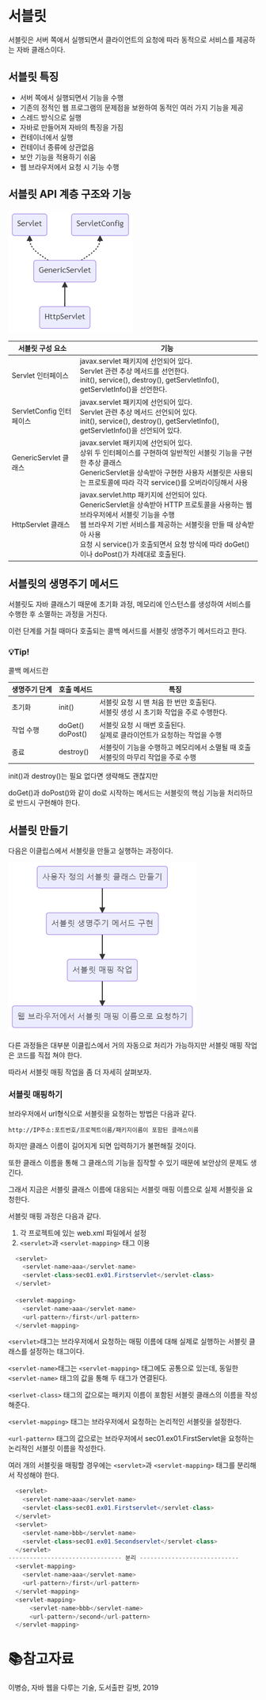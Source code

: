 # 서블릿

서블릿은 서버 쪽에서 실행되면서 클라이언트의 요청에 따라 동적으로 서비스를 제공하는 자바 클래스이다.



## 서블릿 특징

- 서버 쪽에서 실행되면서 기능을 수행
- 기존의 정적인 웹 프로그램의 문제점을 보완하여 동적인 여러 가지 기능을 제공
- 스레드 방식으로 실행
- 자바로 만들어져 자바의 특징을 가짐
- 컨테이너에서 실행
- 컨테이너 종류에 상관없음
- 보안 기능을 적용하기 쉬움
- 웹 브라우저에서 요청 시 기능 수행



## 서블릿 API 계층 구조와 기능

![mermaid-diagram-20211020151934](./md-images/mermaid-diagram-20211020151934.png)



| 서블릿 구성 요소         | 기능                                                         |
| ------------------------ | ------------------------------------------------------------ |
| Servlet 인터페이스       | javax.servlet 패키지에 선언되어 있다.<br />Servlet 관련 추상 메서드를 선언한다.<br />init(), service(), destroy(), getServletInfo(), getServletInfo()을 선언한다. |
| ServletConfig 인터페이스 | javax.servlet 패키지에 선언되어 있다.<br />Servlet 관련 추상 메서드 선언되어 있다.<br />init(), service(), destroy(), getServletInfo(), getServletInfo()을 선언되어 있다. |
| GenericServlet 클래스    | javax.servlet 패키지에 선언되어 있다.<br />상위 두 인터페이스를 구현하여 일반적인 서블릿 기능을 구현한 추상 클래스<br />GenericServlet을 상속받아 구현한 사용자 서블릿은 사용되는 프로토콜에 따라 각각 service()를 오버라이딩해서 사용 |
| HttpServlet 클래스       | javax.servlet.http 패키지에 선언되어 있다.<br />GenericServlet을 상속받아 HTTP 프로토콜을 사용하는 웹 브라우저에서 서블릿 기능을 수행<br />웹 브라우저 기반 서비스를 제공하는 서블릿을 만들 때 상속받아 사용<br />요청 시 service()가 호출되면서 요청 방식에 따라 doGet()이나 doPost()가 차례대로 호출된다. |



## 서블릿의 생명주기 메서드

서블릿도 자바 클래스기 때문에 초기화 과정, 메모리에 인스턴스를 생성하여 서비스를 수행한 후 소멸하는 과정을 거친다.

이런 단계를 거칠 때마다 호출되는 콜백 메서드를 서블릿 생명주기 메서드라고 한다.



### :bulb:Tip!

콜백 메서드란 





| 생명주기 단계 | 호출 메서드           | 특징                                                         |
| ------------- | --------------------- | ------------------------------------------------------------ |
| 초기화        | init()                | 서블릿 요청 시 맨 처음 한 번만 호출된다.<br />서블릿 생성 시 초기화 작업을 주로 수행한다. |
| 작업 수행     | doGet()<br />doPost() | 서블릿 요청 시 매번 호출된다.<br />실제로 클라이언트가 요청하는 작업을 수행 |
| 종료          | destroy()             | 서블릿이 기능을 수행하고 메모리에서 소멸될 때 호출<br />서블릿의 마무리 작업을 주로 수행 |

init()과 destroy()는 필요 없다면 생략해도 괜찮지만

doGet()과 doPost()와 같이 do로 시작하는 메서드는 서블릿의 핵심 기능을 처리하므로 반드시 구현해야 한다.



## 서블릿 만들기

다음은 이클립스에서 서블릿을 만들고 실행하는 과정이다.



![mermaid-diagram-20211020152024](./md-images/mermaid-diagram-20211020152024.png)

다른 과정들은 대부분 이클립스에서 거의 자동으로 처리가 가능하지만 서블릿 매핑 작업은 코드를 직접 쳐야 한다.

따라서 서블릿 매핑 작업을 좀 더 자세히 살펴보자.



### 서블릿 매핑하기

브라우저에서 url형식으로 서블릿을 요청하는 방법은 다음과 같다.

`http://IP주소:포트번호/프로젝트이름/패키지이름이 포함된 클래스이름`

하지만 클래스 이름이 길어지게 되면 입력하기가 불편해질 것이다.

또한 클래스 이름을 통해 그 클래스의 기능을 짐작할 수 있기 때문에 보안상의 문제도 생긴다.

그래서 지금은 서블릿 클래스 이름에 대응되는 서블릿 매핑 이름으로 실제 서블릿을 요청한다.



서블릿 매핑 과정은 다음과 같다.

1. 각 프로젝트에 있는 web.xml 파일에서 설정
2. `<servlet>`과 `<servlet-mapping>` 태그 이용



```java
  <servlet>
  	<servlet-name>aaa</servlet-name>
  	<servlet-class>sec01.ex01.Firstservlet</servlet-class>
  </servlet>
  
  <servlet-mapping>
  	<servlet-name>aaa</servlet-name>
  	<url-pattern>/first</url-pattern>
  </servlet-mapping>
```

`<servlet>`태그는 브라우저에서 요청하는 매핑 이름에 대해 실제로 실행하는 서블릿 클래스를 설정하는 태그이다.

`<servlet-name>`태그는 `<servlet-mapping>` 태그에도 공통으로 있는데, 동일한 `<servlet-name>` 태그의 값을 통해 두 태그가 연결된다.

`<serlvet-class>` 태그의 값으로는 패키지 이름이 포함된 서블릿 클래스의 이름을 작성해준다.



`<servlet-mapping>` 태그는 브라우저에서 요청하는 논리적인 서블릿을 설정한다.

`<url-pattern>` 태그의 값으로는 브라우저에서 sec01.ex01.FirstServlet을 요청하는 논리적인 서블릿 이름을 작성한다.



여러 개의 서블릿을 매핑할 경우에는 `<servlet>`과 `<servlet-mapping>` 태그를 분리해서 작성해야 한다.

```java
  <servlet>
  	<servlet-name>aaa</servlet-name>
  	<servlet-class>sec01.ex01.Firstservlet</servlet-class>
  </servlet>
  <servlet>
  	<servlet-name>bbb</servlet-name>
  	<servlet-class>sec01.ex01.Secondservlet</servlet-class>
  </servlet>
-------------------------------- 분리 ----------------------------
  <servlet-mapping>
  	<servlet-name>aaa</servlet-name>
  	<url-pattern>/first</url-pattern>
  </servlet-mapping>
  <servlet-mapping>
      <servlet-name>bbb</servlet-name>
      <url-pattern>/second</url-pattern>
  </servlet-mapping>
```





# :books:참고자료

이병승, 자바 웹을 다루는 기술, 도서출판 길벗, 2019